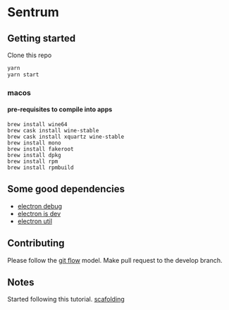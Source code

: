 # Sentrum

## Getting started

Clone this repo

```bash
yarn
yarn start
```

### macos

#### pre-requisites to compile into apps

```shell
brew install wine64
brew cask install wine-stable
brew cask install xquartz wine-stable
brew install mono
brew install fakeroot
brew install dpkg
brew install rpm
brew install rpmbuild
```

## Some good dependencies

* [electron debug](https://github.com/sindresorhus/electron-debug)
* [electron is dev](https://github.com/sindresorhus/electron-is-dev)
* [electron util](https://github.com/sindresorhus/electron-util)

## Contributing

Please follow the [git flow](https://www.atlassian.com/git/tutorials/comparing-workflows/gitflow-workflow) model.
Make pull request to the develop branch.

## Notes

Started following this tutorial.
[scafolding](https://itnext.io/develop-a-cross-platform-desktop-application-with-electron-forge-react-webpack-typescript-ac2c7452b71f)
